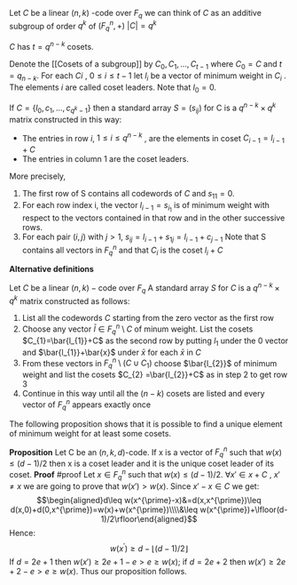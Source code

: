 
Let $C$ be a linear $(n,k)$ -code over $F_{q}$ we can think of $C$ as an additive subgroup of order $q^k$ of $(F_{q}^n,+)$ $|C|=q^k$

$C$ has $t=q^{n-k}$ cosets.

Denote the [[Cosets of a subgroup]] by $C_{0} , C_{1} , . . . , C_{t−1}$ where $C_{0} = C$ and $t = q_{n−k}$. For each $C_{}i$ , $0 ≤ i ≤ t − 1$ let $l_{i}$ be a vector of minimum weight in $C_i$ . The elements $i$ are called coset leaders.
Note that $l_{0} = 0$.

If $C = \{l_{0} , c_{1} , . . . , c_{q^k-1} \}$ then a standard array $S = (s_{ij})$ for C is a
$q^{n−k} × q^k$ matrix constructed in this way: 
- The entries in row $i$, $1 ≤ i ≤ q^{n−k}$ , are the elements in coset $C_{i−1} = l_{i−1} + C$
- The entries in column 1 are the coset leaders.

More precisely,
1. The first row of S contains all codewords of $C$ and $s_{11} = 0$.
2. For each row index i, the vector $l_{i−1} = s_{i_{1}}$ is of minimum weight with respect to the vectors contained in that row and in the other successive rows.
3. For each pair $(i, j)$ with $j > 1$, $s_{ij} = l_{i−1} + s_{1j} = l_{i−1} + c_{j−1}$
Note that S contains all vectors in $F_{q}^n$ and that $C_{i}$ is the coset $l_{i} + C$

**Alternative definitions**

Let $C$ be a linear $(n,k)-\text{code over }F_{q}$
A standard array $S$ for $C$ is a $q^{n-k}\times q^k$ matrix constructed as follows:
1. List all the codewords $C$ starting from the zero vector as the first row
2. Choose any vector $\bar{l} \in F_{q}^n\setminus C$ of minum weight. List the cosets $C_{1}=\bar{l_{1}}+C$ as the second row by putting $l_{1}$ under the 0 vector and $\bar{l_{1}}+\bar{x}$ under $\bar{x}$ for each $\bar{x}$ in $C$ 
3. From these vectors in $F_{q}^n\setminus (C \cup C_{1} )$ choose $\bar{l_{2}}$ of minimum weight and list the cosets $C_{2} =\bar{l_{2}}+C$ as in step 2 to get row 3
4. Continue in this way until all the $(n-k)$ cosets are listed and every vector of $F_q^n$ appears exactly once


The following proposition shows that it is possible to find a unique element of minimum weight for at least some cosets.

**Proposition**
Let C be an $(n, k, d)$-code. If x is a vector of $F_{q}^n$ such that $w(x) ≤ (d − 1)/2$ then x is a coset leader and it is the unique coset leader of its coset.
**Proof** #proof 
Let $x ∈ F_{q}^n$ such that $w(x ) ≤ (d − 1)/2$.
$∀ x' ∈ x + C$ , $x' \neq x$ we are going to prove that $w(x') > w (x)$.
Since $x' − x ∈ C$ we get:
$$\begin{aligned}d\leq w(x^{\prime}-x)&=d(x,x^{\prime})\leq d(x,0)+d(0,x^{\prime})=w(x)+w(x^{\prime})\\\\&\leq w(x^{\prime})+\lfloor(d-1)/2\rfloor\end{aligned}$$
Hence:
$$w(x^{\prime})\geq d-\lfloor(d-1)/2\rfloor $$
If $d = 2e + 1$ then $w (x') ≥ 2e + 1 − e > e ≥ w (x )$; 
if $d = 2e + 2$ then $w (x') ≥ 2e + 2 − e > e ≥ w (x)$. Thus our proposition follows.


